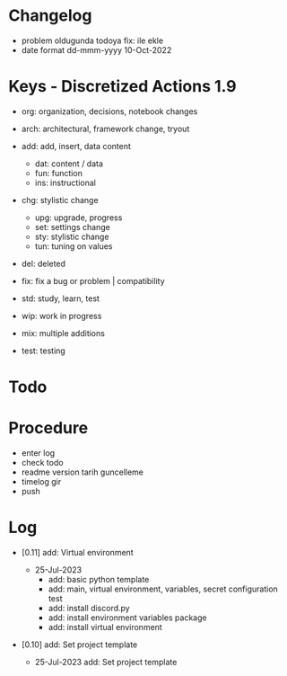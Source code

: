# Changelog
- problem oldugunda todoya fix: ile ekle
- date format dd-mmm-yyyy 10-Oct-2022

# Keys - Discretized Actions 1.9
- org: organization, decisions, notebook changes
- arch: architectural, framework change, tryout

- add: add, insert, data content
    - dat: content / data
    - fun: function
    - ins: instructional

- chg: stylistic change
    - upg: upgrade, progress
    - set: settings change
    - sty: stylistic change
    - tun: tuning on values

- del: deleted
- fix: fix a bug or problem | compatibility

- std: study, learn, test
- wip: work in progress
- mix: multiple additions
- test: testing

# Todo

# Procedure
- enter log
- check todo
- readme version tarih guncelleme
- timelog gir
- push

# Log 
- [0.11] add: Virtual environment
    - 25-Jul-2023 
        - add: basic python template
        - add: main, virtual environment, variables, secret configuration test
        - add: install discord.py
        - add: install environment variables package
        - add: install virtual environment

- [0.10] add: Set project template
    - 25-Jul-2023 add: Set project template

